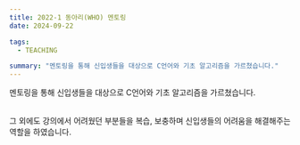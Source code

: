 ```yaml
---
title: 2022-1 동아리(WHO) 멘토링
date: 2024-09-22

tags:
  - TEACHING

summary: "멘토링을 통해 신입생들을 대상으로 C언어와 기초 알고리즘을 가르쳤습니다."
---
```


<div style="text-align: justify; word-break: normal; text-justify: inter-word;">
<p>
멘토링을 통해 신입생들을 대상으로 C언어와 기초 알고리즘을 가르쳤습니다.<br><br>

그 외에도 강의에서 어려웠던 부분들을 복습, 보충하며 신입생들의 어려움을 해결해주는 역할을 하였습니다.
</p>
</div>

